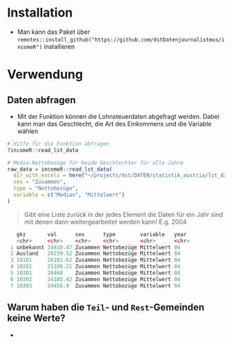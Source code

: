 # Installation

-   Man kann das Paket über `remotes::install_github("https://github.com/dstDatenjournalistmus/incomeR")` installieren

# Verwendung

## Daten abfragen

-   Mit der Funktion können die Lohnsteuerdaten abgefragt werden. Dabei kann man das Geschlecht, die Art des Einkommens und die Variable wählen

``` r
# Hilfe für die Funktion abfragen
?incomeR::read_lst_data

# Media-Nettobezüge für beide Geschlechter für alle Jahre
raw_data = incomeR::read_lst_data(
  dir_with_excels = here("~/projects/dst/DATEN/statistik_austria/lst_daten/"),
  sex = "Zusammen",
  type = "Nettobezüge",
  variable = c("Median", "Mittelwert")
)


```

> Gibt eine Liste zurück in der jedes Element die Daten für ein Jahr sind mit denen dann weitergearbeitet werden kann! E.g. 2004

``` r
   gkz       val      sex      type        variable   year 
   <chr>     <chr>    <chr>    <chr>       <chr>      <chr>
 1 unbekannt 19430.47 Zusammen Nettobezüge Mittelwert 04   
 2 Ausland   20239.52 Zusammen Nettobezüge Mittelwert 04   
 3 10101     26101.62 Zusammen Nettobezüge Mittelwert 04   
 4 10201     21108.21 Zusammen Nettobezüge Mittelwert 04   
 5 10301     26468    Zusammen Nettobezüge Mittelwert 04   
 6 10302     24185.42 Zusammen Nettobezüge Mittelwert 04   
 7 10303     24456.9  Zusammen Nettobezüge Mittelwert 04   
```

## Warum haben die `Teil`- und `Rest`-Gemeinden keine Werte?

- 


